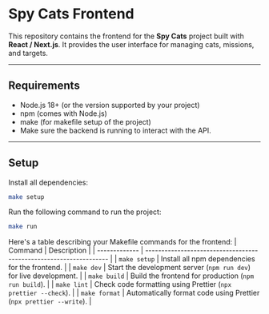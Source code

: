 # Spy Cats Frontend

This repository contains the frontend for the **Spy Cats** project built with **React / Next.js**. It provides the user interface for managing cats, missions, and targets.

---

## Requirements

- Node.js 18+ (or the version supported by your project)
- npm (comes with Node.js)
- make (for makefile setup of the project)
- Make sure the backend is running to interact with the API.

---

## Setup

Install all dependencies:

```bash
make setup

```

Run the following command to run the project:

```bash
make run
```

Here's a table describing your Makefile commands for the frontend:
| Command | Description |
| ------------- | ------------------------------------------------------------------ |
| `make setup` | Install all npm dependencies for the frontend. |
| `make dev` | Start the development server (`npm run dev`) for live development. |
| `make build` | Build the frontend for production (`npm run build`). |
| `make lint` | Check code formatting using Prettier (`npx prettier --check`). |
| `make format` | Automatically format code using Prettier (`npx prettier --write`). |
